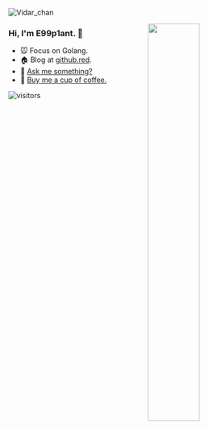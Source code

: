![Vidar_chan](https://cdn.github.red/Vidar_Chan.png)

<a href="https://github.com/wuhan005?tab=repositories">
  <img align="right" src="https://github-readme-stats.vercel.app/api?username=wuhan005&show_icons=true&title_color=000&icon_color=0099ff&text_color=000&bg_color=ffffff" width="45%" />
</a>

### Hi, I'm **E99p1ant**. 🍆

- 🐭 Focus on Golang.
- 🏠 Blog at [github.red](https://github.red).
- 💬 [Ask me something?](https://box.n3ko.co/_/johnwu)
- 🤤 [Buy me a cup of coffee.](https://afdian.net/@E99p1ant)

![visitors](https://visitor-badge.laobi.icu/badge?page_id=e99p1ant)
